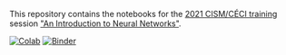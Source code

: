 This repository contains the notebooks for the
[2021 CISM/CÉCI training](https://indico.cism.ucl.ac.be/category/6/) session
["An Introduction to Neural Networks"](https://indico.cism.ucl.ac.be/event/106/).
 
[![Colab](https://colab.research.google.com/assets/colab-badge.svg)](https://colab.research.google.com/github/ramonpeter/cism-nn2021) [![Binder](https://mybinder.org/badge_logo.svg)]()
